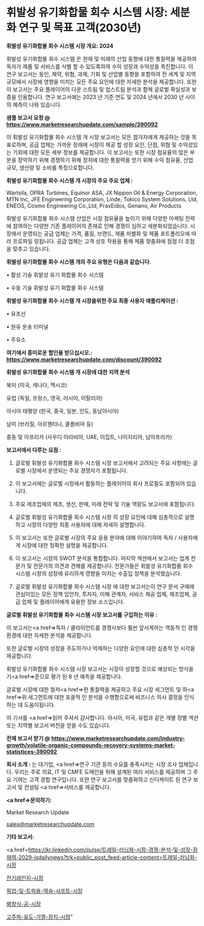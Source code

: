 # 휘발성 유기화합물 회수 시스템 시장: 세분화 연구 및 목표 고객(2030년)

<strong>휘발성 유기화합물 회수 시스템 시장 개요: 2024</strong>

휘발성 유기화합물 회수 시스템 은 현재 및 미래의 산업 동향에 대한 통찰력을 제공하여 독자가 제품 및 서비스를 식별 할 수 있도록하여 수익 성장과 수익성을 촉진합니다. 이 연구 보고서는 동인, 제약, 위협, 과제, 기회 및 산업별 동향을 포함하여 전 세계 및 지역 규모에서 시장에 영향을 미치는 모든 주요 요인에 대한 자세한 분석을 제공합니다. 또한이 보고서는 주요 플레이어의 다운 스트림 및 업스트림 분석과 함께 글로벌 확실성과 보증을 인용합니다. 연구 보고서에는 2023 년 기준 연도 및 2024 년에서 2030 년 사이의 예측이 나와 있습니다.



<strong>샘플 보고서 요청 @ <a href=https://www.marketresearchupdate.com/sample/390092>https://www.marketresearchupdate.com/sample/390092</a></strong>

이 휘발성 유기화합물 회수 시스템 개 시장 보고서는 모든 참가자에게 제공하는 것을 목표로하며, 공급 업체는 가까운 장래에 시장이 제공 할 성장 요인, 단점, 위협 및 수익성있는 기회에 대한 모든 세부 정보를 제공합니다. 이 보고서는 또한 시장 점유율의 많은 부분을 장악하기 위해 경쟁하기 위해 정치에 대한 통찰력을 얻기 위해 수익 점유율, 산업 규모, 생산량 및 소비를 특징으로합니다.



<strong>휘발성 유기화합물 회수 시스템 개 시장의 주요 주요 업체 :</strong>

Wartsila, OPRA Turbines, Equinor ASA, JX Nippon Oil & Energy Corporation, MTN Inc, JFE Engineering Corporation, Linde, Tokico System Solutions, Ltd, ENEOS, Cosmo Engineering Co.,Ltd, PraxEidos, Genano, Air Products

휘발성 유기화합물 회수 시스템 산업은 시장 점유율을 높이기 위해 다양한 마케팅 전략에 참여하는 다양한 기존 플레이어의 존재로 인해 경쟁이 심하고 세분화되었습니다. 시장에서 운영되는 공급 업체는 가격, 품질, 브랜드, 제품 차별화 및 제품 포트폴리오에 따라 프로파일 링됩니다. 공급 업체는 고객 상호 작용을 통해 제품 맞춤화에 점점 더 초점을 맞추고 있습니다.



<strong>휘발성 유기화합물 회수 시스템 개의 주요 유형은 다음과 같습니다.</strong>

• 활성 기술 휘발성 유기 화합물 회수 시스템

• 수동 기술 휘발성 유기 화합물 회수 시스템



<strong>휘발성 유기화합물 회수 시스템 개 시장을위한 주요 최종 사용자 애플리케이션 :</strong>

• 유조선

• 원유 운송 터미널

• 주유소



<strong>여기에서 흥미로운 할인을 받으십시오.: <a href=https://www.marketresearchupdate.com/discount/390092>https://www.marketresearchupdate.com/discount/390092</a></strong>



<strong>휘발성 유기화합물 회수 시스템 개 시장에 대한 지역 분석</strong>

북미 (미국, 캐나다, 멕시코)

유럽 (독일, 프랑스, 영국, 러시아, 이탈리아)

아시아 태평양 (한국, 중국, 일본, 인도, 동남아시아)

남미 (브라질, 아르헨티나, 콜롬비아 등)

중동 및 아프리카 (사우디 아라비아, UAE, 이집트, 나이지리아, 남아프리카)



<strong>보고서에서 다루는 요점 :</strong>

1. 글로벌 휘발성 유기화합물 회수 시스템 시장 보고서에서 고려되는 주요 사항에는 글로벌 시장에서 운영되는 주요 경쟁자가 포함됩니다.

2. 이 보고서에는 글로벌 시장에서 활동하는 플레이어의 회사 프로필도 포함되어 있습니다.

3. 주요 제조업체의 제조, 생산, 판매, 미래 전략 및 기술 역량도 보고서에 포함됩니다.

4. 글로벌 휘발성 유기화합물 회수 시스템 시장 의 성장 요인에 대해 심층적으로 설명하고 시장의 다양한 최종 사용자에 대해 자세히 설명합니다.

5. 이 보고서는 또한 글로벌 시장의 주요 응용 분야에 대해 이야기하여 독자 / 사용자에게 시장에 대한 정확한 설명을 제공합니다.

6. 이 보고서는 시장의 SWOT 분석을 통합합니다. 마지막 섹션에서 보고서는 업계 전문가 및 전문가의 의견과 견해를 제공합니다. 전문가들은 휘발성 유기화합물 회수 시스템 시장의 성장에 유리하게 영향을 미치는 수출입 정책을 분석했습니다.

7. 글로벌 휘발성 유기화합물 회수 시스템 시장 에 대한 보고서는이 연구 문서 구매에 관심이있는 모든 정책 입안자, 투자자, 이해 관계자, 서비스 제공 업체, 제조업체, 공급 업체 및 플레이어에게 유용한 정보 소스입니다.



<strong>글로벌 휘발성 유기화합물 회수 시스템 시장 보고서를 구입하는 이유 :</strong>

이 보고서는<a href=>독자 / 클</a>라이언트를 경쟁사보다 훨씬 앞서게하는 역동적 인 경쟁 환경에 대한 자세한 분석을 제공합니다.

또한 글로벌 시장의 성장을 주도하거나 억제하는 다양한 요인에 대한 심층적 인 시각을 제공합니다.

휘발성 유기화합물 회수 시스템 시장 보고서는 시장이 성장할 것으로 예상되는 방식을 기<a href=>준으로</a> 평가 된 8 년 예측을 제공합니다.

글로벌 시장에 대한 철저<a href=>한 통찰력</a>을 제공하고 주요 시장 세그먼트 및 하<a href=>위 세그</a>먼트에 대한 포괄적 인 분석을 수행함으로써 비즈니스 의사 결정을 인식하는 데 도움이됩니다.

이 기사를 <a href=>읽어 주</a>셔서 감사합니다. 아시아, 미국, 유럽과 같은 개별 장별 섹션 또는 지역별 보고서 버전을 얻을 수도 있습니다.



<strong>전체 보고서 받기 @ <a href=https://www.marketresearchupdate.com/industry-growth/volatile-organic-compounds-recovery-systems-market-statistices-390092>https://www.marketresearchupdate.com/industry-growth/volatile-organic-compounds-recovery-systems-market-statistices-390092</a></strong>



<strong>회사 소개 :</strong>
는 대기업, <a href=>연구 기</a>관 등의 수요를 충족시키는 시장 조사 업체입니다. 우리는 주로 의료, IT 및 CMFE 도메인을 위해 설계된 여러 서비스를 제공하며 그 주요 기여는 고객 경험 연구입니다. 또한 연구 보고서를 맞춤화하고 신디케이트 된 연구 보고서 및 컨설팅 <a href=>서비</a>스를 제공합니다.



<strong><a href=>문의하기:</a></strong>

Market Research Update

sales@marketresearchupdate.com



<strong>기타 보고서:</strong>

<a href=https://kr.linkedin.com/pulse/트레일-러닝화-시장-경쟁-분석-및-성장-잠재력-2029-isdailynews?trk=public_post_feed-article-content>트레일-러닝화-시장</a>

<a href=https://www.linkedin.com/pulse/전기레인지-시장-경쟁-분석-및-성장-잠재력-2029-survey-savvy-insights-360-analysis/>전기레인지-시장</a>

<a href=https://www.linkedin.com/pulse/픽업-및-트럭용-액슬-샤프트-시장-진입-전략-위험-평가2029년-njrif/>픽업-및-트럭용-액슬-샤프트-시장</a>

<a href=https://www.linkedin.com/pulse/팽창식-공-시장-경쟁-분석-및-성장-잠재력-2029-isdailynews-oni5f/>팽창식-공-시장</a>

<a href=https://www.linkedin.com/pulse/고주파-유도-가열-장치-시장-진입-전략-및-위험-평가2030년-trendsetters-talk-360-analysis-smyvf/>고주파-유도-가열-장치-시장</a>"
